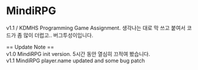 # MindiRPG
v1.1 / KDMHS Programming Game Assignment. 생각나는 대로 막 쓰고 붙여서 코드가 좀 많이 더럽고.. 버그투성이입니다.<br>

== Update Note ==<br>
v1.0 MindiRPG init version. 5시간 동안 열심히 끄적여 봤습니다.<br>
v1.1 MindiRPG player.name updated and some bug patch
